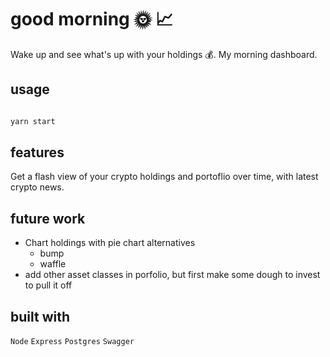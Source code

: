 # good morning 🌞 📈

Wake up and see what's up with your holdings 💰. My morning dashboard.

## usage

```js

yarn start

```

## features

Get a flash view of your crypto holdings and portoflio over time, with latest crypto news.

## future work

- Chart holdings with pie chart alternatives
  - bump
  - waffle
- add other asset classes in porfolio, but first make some dough to invest to pull it off

## built with

`Node` `Express` `Postgres` `Swagger`
